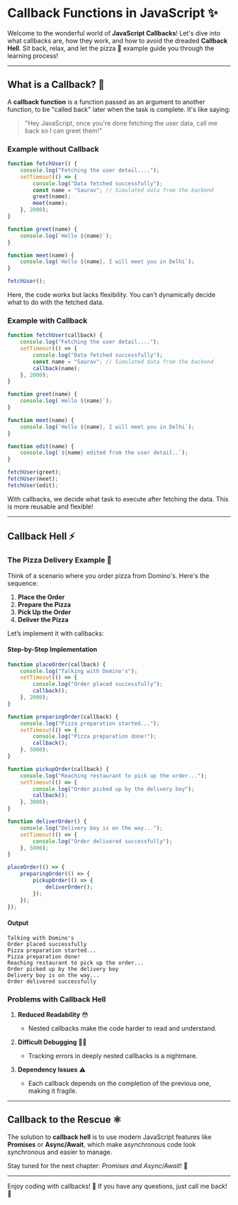 # Callback Functions in JavaScript ✨

Welcome to the wonderful world of **JavaScript Callbacks**! Let's dive into what callbacks are, how they work, and how to avoid the dreaded **Callback Hell**. Sit back, relax, and let the pizza 🍕 example guide you through the learning process!

---

## What is a Callback? 🤔

A **callback function** is a function passed as an argument to another function, to be "called back" later when the task is complete. It's like saying:

> "Hey JavaScript, once you're done fetching the user data, call me back so I can greet them!"

### Example without Callback
```javascript
function fetchUser() {
    console.log("Fetching the user detail....");
    setTimeout(() => {
        console.log("Data fetched successfully");  
        const name = "Saurav"; // Simulated data from the backend
        greet(name);
        meet(name);
    }, 2000);
}

function greet(name) {
    console.log(`Hello ${name}`);
}

function meet(name) {
    console.log(`Hello ${name}, I will meet you in Delhi`);
}

fetchUser();
```
Here, the code works but lacks flexibility. You can't dynamically decide what to do with the fetched data.

### Example with Callback
```javascript
function fetchUser(callback) {
    console.log("Fetching the user detail....");
    setTimeout(() => {
        console.log("Data fetched successfully");  
        const name = "Saurav"; // Simulated data from the backend
        callback(name);
    }, 2000);
}

function greet(name) {
    console.log(`Hello ${name}`);
}

function meet(name) {
    console.log(`Hello ${name}, I will meet you in Delhi`);
}

function edit(name) {
    console.log(`${name} edited from the user detail..`); 
}

fetchUser(greet);
fetchUser(meet);
fetchUser(edit);
```
With callbacks, we decide what task to execute after fetching the data. This is more reusable and flexible!

---

## Callback Hell ⚡

### The Pizza Delivery Example 🍕
Think of a scenario where you order pizza from Domino's. Here's the sequence:
1. **Place the Order**
2. **Prepare the Pizza**
3. **Pick Up the Order**
4. **Deliver the Pizza**

Let’s implement it with callbacks:

#### Step-by-Step Implementation
```javascript
function placeOrder(callback) {
    console.log("Talking with Domino's");
    setTimeout(() => {
        console.log("Order placed successfully");  
        callback(); 
    }, 2000);  
}

function preparingOrder(callback) {
    console.log("Pizza preparation started...");
    setTimeout(() => {
        console.log("Pizza preparation done!");  
        callback();     
    }, 5000);
}

function pickupOrder(callback) {
    console.log("Reaching restaurant to pick up the order...");
    setTimeout(() => {
        console.log("Order picked up by the delivery boy"); 
        callback();      
    }, 3000);    
}

function deliverOrder() {
    console.log("Delivery boy is on the way...");
    setTimeout(() => {
        console.log("Order delivered successfully");        
    }, 5000);   
}

placeOrder(() => {
    preparingOrder(() => {
        pickupOrder(() => {
            deliverOrder();
        });
    });
});
```

#### Output
```
Talking with Domino's
Order placed successfully
Pizza preparation started...
Pizza preparation done!
Reaching restaurant to pick up the order...
Order picked up by the delivery boy
Delivery boy is on the way...
Order delivered successfully
```

### Problems with Callback Hell 
1. **Reduced Readability** 😳
   - Nested callbacks make the code harder to read and understand.

2. **Difficult Debugging** 🤦‍♂️
   - Tracking errors in deeply nested callbacks is a nightmare.

3. **Dependency Issues** ⚠
   - Each callback depends on the completion of the previous one, making it fragile.

---

## Callback to the Rescue ⚛
The solution to **callback hell** is to use modern JavaScript features like **Promises** or **Async/Await**, which make asynchronous code look synchronous and easier to manage.

Stay tuned for the next chapter: *Promises and Async/Await*! 🚀

---

Enjoy coding with callbacks! 🚀 If you have any questions, just call me back! 📲
